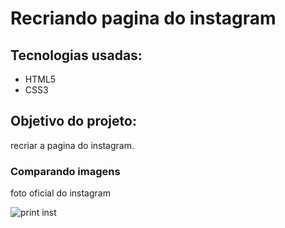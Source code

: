 
# Recriando pagina do instagram

## Tecnologias usadas:
- HTML5 
- CSS3

## Objetivo do projeto:
recriar a pagina do instagram.


### Comparando imagens

foto oficial do instagram 

![print inst](https://user-images.githubusercontent.com/62621670/100400118-14c7c080-3034-11eb-9690-d008a1f3e7c3.PNG)

